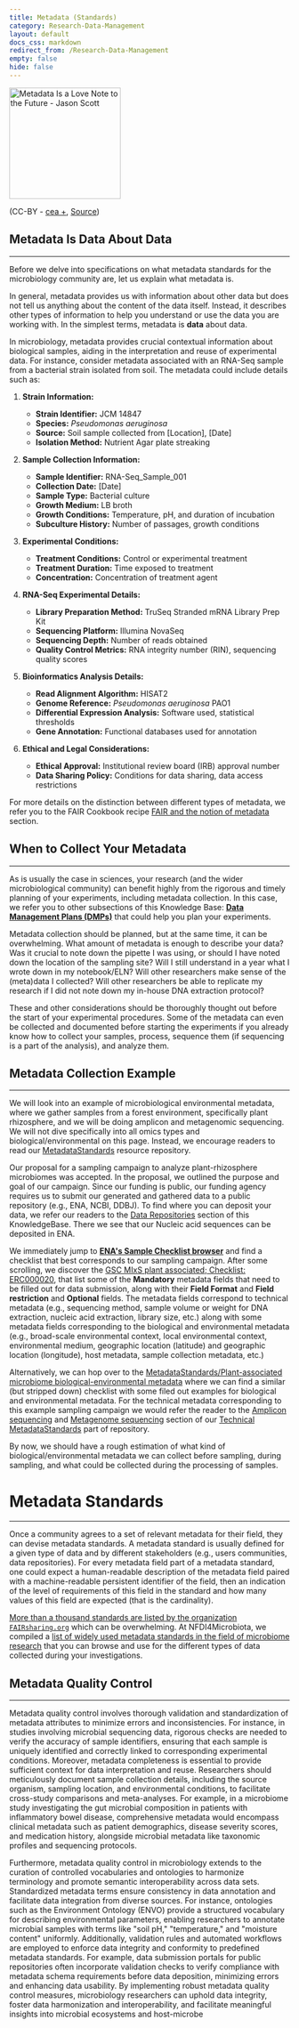 ```yaml
---
title: Metadata (Standards)
category: Research-Data-Management
layout: default
docs_css: markdown
redirect_from: /Research-Data-Management
empty: false
hide: false
---
```



<img src="https://upload.wikimedia.org/wikipedia/commons/e/ee/Metadata_is_a_love_note_to_the_future_%288071729256%29.jpg" alt="Metadata Is a Love Note to the Future - Jason Scott" width="200"/>

(CC-BY - [cea +](https://www.flickr.com/people/33255628@N00), [Source](https://en.wikipedia.org/wiki/File:Metadata_is_a_love_note_to_the_future_(8071729256).jpg))

## Metadata Is Data About Data
---

Before we delve into specifications on what metadata standards for the microbiology community are, let us explain what metadata is. 

In general, metadata provides us with information about other data but does not tell us anything about the content of the data itself. Instead, it describes other types of information to help you understand or use the data you are working with. In the simplest terms, metadata is **data** about data. 

In microbiology, metadata provides crucial contextual information about biological samples, aiding in the interpretation and reuse of experimental data. For instance, consider metadata associated with an RNA-Seq sample from a bacterial strain isolated from soil. The metadata could include details such as:

1. **Strain Information:**
   - **Strain Identifier:** JCM 14847
   - **Species:** *Pseudomonas aeruginosa*
   - **Source:** Soil sample collected from [Location], [Date]
   - **Isolation Method:** Nutrient Agar plate streaking

2. **Sample Collection Information:**
   - **Sample Identifier:** RNA-Seq_Sample_001
   - **Collection Date:** [Date]
   - **Sample Type:** Bacterial culture
   - **Growth Medium:** LB broth
   - **Growth Conditions:** Temperature, pH, and duration of incubation
   - **Subculture History:** Number of passages, growth conditions

3. **Experimental Conditions:**
   - **Treatment Conditions:** Control or experimental treatment
   - **Treatment Duration:** Time exposed to treatment
   - **Concentration:** Concentration of treatment agent

4. **RNA-Seq Experimental Details:**
   - **Library Preparation Method:** TruSeq Stranded mRNA Library Prep Kit
   - **Sequencing Platform:** Illumina NovaSeq
   - **Sequencing Depth:** Number of reads obtained
   - **Quality Control Metrics:** RNA integrity number (RIN), sequencing quality scores

5. **Bioinformatics Analysis Details:**
   - **Read Alignment Algorithm:** HISAT2
   - **Genome Reference:** *Pseudomonas aeruginosa* PAO1
   - **Differential Expression Analysis:** Software used, statistical thresholds
   - **Gene Annotation:** Functional databases used for annotation

6. **Ethical and Legal Considerations:**
   - **Ethical Approval:** Institutional review board (IRB) approval number
   - **Data Sharing Policy:** Conditions for data sharing, data access restrictions

For more details on the distinction between different types of metadata,  we refer you to the FAIR Cookbook recipe [FAIR and the notion of metadata](https://w3id.org/faircookbook/FCB068) section.

## When to Collect Your Metadata
---
As is usually the case in sciences, your research (and the wider microbiological community) can benefit highly from the rigorous and timely planning of your experiments, including metadata collection. In this case, we refer you to other subsections of this Knowledge Base: [**Data Management Plans (DMPs)**](./08-dmp.md) that could help you plan your experiments.

Metadata collection should be planned, but at the same time, it can be overwhelming. What amount of metadata is enough to describe your data? Was it crucial to note down the pipette I was using, or should I have noted down the location of the sampling site? Will I still understand in a year what I wrote down in my notebook/ELN? Will other researchers make sense of the (meta)data I collected? Will other researchers be able to replicate my research if I did not note down my in-house DNA extraction protocol? 

These and other considerations should be thoroughly thought out before the start of your experimental procedures. Some of the metadata can even be collected and documented before starting the experiments if you already know how to collect your samples, process, sequence them (if sequencing is a part of the analysis), and analyze them. 

## Metadata Collection Example
---
We will look into an example of microbiological environmental metadata, where we gather samples from a forest environment, specifically plant rhizosphere, and we will be doing amplicon and metagenomic sequencing. We will not dive specifically into all omics types and biological/environmental on this page. Instead, we encourage readers to read our [MetadataStandards](https://github.com/NFDI4Microbiota/MetadataStandards) resource repository. 

Our proposal for a sampling campaign to analyze plant-rhizosphere microbiomes was accepted. In the proposal, we outlined the purpose and goal of our campaign. Since our funding is public, our funding agency requires us to submit our generated and gathered data to a public repository (e.g., ENA, NCBI, DDBJ). To find where you can deposit your data, we refer our readers to the [Data Repositories](./data-repositories.md) section of this KnowledgeBase. There we see that our Nucleic acid sequences can be deposited in ENA.

We immediately jump to [**ENA's Sample Checklist browser**](https://www.ebi.ac.uk/ena/browser/checklists) and find a checklist that best corresponds to our sampling campaign. After some scrolling, we discover the [GSC MIxS plant associated; Checklist: ERC000020](https://www.ebi.ac.uk/ena/browser/view/ERC000020), that list some of the **Mandatory** metadata fields that need to be filled out for data submission, along with their **Field Format** and **Field restriction** and **Optional** fields. The metadata fields correspond to technical metadata (e.g., sequencing method, sample volume or weight for DNA extraction, nucleic acid extraction, library size, etc.) along with some metadata fields corresponding to the biological and environmental metadata (e.g., broad-scale environmental context, local environmental context, environmental medium, geographic location (latitude) and geographic location (longitude), host metadata, sample collection metadata, etc.)

Alternatively, we can hop over to the [MetadataStandards/Plant-associated microbiome biological-environmental metadata](https://github.com/NFDI4Microbiota/MetadataStandards/blob/main/Biological_Environmental/PlantAssoc_BioEnv_Metadata.md) where we can find a similar (but stripped down) checklist with some filed out examples for biological and environmental metadata. For the technical metadata corresponding to this example sampling campaign we would refer the reader to the [Amplicon sequencing](https://github.com/NFDI4Microbiota/MetadataStandards/blob/main/Technical/Amplicon_Technical_Metadata.md) and [Metagenome sequencing](https://github.com/NFDI4Microbiota/MetadataStandards/blob/main/Technical/Metagenome_Technical_Metadata.md) section of our [Technical MetadataStandards](https://github.com/NFDI4Microbiota/MetadataStandards/tree/main/Technical) part of repository.

By now, we should have a rough estimation of what kind of biological/environmental metadata we can collect before sampling, during sampling, and what could be collected during the processing of samples. 


# Metadata Standards
---
Once a community agrees to a set of relevant metadata for their field, they can devise metadata standards.
A metadata standard is usually defined for a given type of data and by different stakeholders (e.g., users communities, data repositories).
For every metadata field part of a metadata standard, one could expect a human-readable description of the metadata field paired with a machine-readable persistent identifier of the field, then an indication of the level of requirements of this field in the standard and how many values of this field are expected (that is the cardinality).

[More than a thousand standards are listed by the organization `FAIRsharing.org`](https://fairsharing.org/search?fairsharingRegistry=Standard) which can be overwhelming.
At NFDI4Microbiota, we compiled a [list of widely used metadata standards in the field of microbiome research](https://github.com/NFDI4Microbiota/MetadataStandards) that you can browse and use for the different types of data collected during your investigations.

## Metadata Quality Control
---
 Metadata quality control involves thorough validation and standardization of metadata attributes to minimize errors and inconsistencies. For instance, in studies involving microbial sequencing data, rigorous checks are needed to verify the accuracy of sample identifiers, ensuring that each sample is uniquely identified and correctly linked to corresponding experimental conditions. Moreover, metadata completeness is essential to provide sufficient context for data interpretation and reuse. Researchers should meticulously document sample collection details, including the source organism, sampling location, and environmental conditions, to facilitate cross-study comparisons and meta-analyses. For example, in a microbiome study investigating the gut microbial composition in patients with inflammatory bowel disease, comprehensive metadata would encompass clinical metadata such as patient demographics, disease severity scores, and medication history, alongside microbial metadata like taxonomic profiles and sequencing protocols.

Furthermore, metadata quality control in microbiology extends to the curation of controlled vocabularies and ontologies to harmonize terminology and promote semantic interoperability across data sets. Standardized metadata terms ensure consistency in data annotation and facilitate data integration from diverse sources. For instance, ontologies such as the Environment Ontology (ENVO) provide a structured vocabulary for describing environmental parameters, enabling researchers to annotate microbial samples with terms like "soil pH," "temperature," and "moisture content" uniformly. Additionally, validation rules and automated workflows are employed to enforce data integrity and conformity to predefined metadata standards. For example, data submission portals for public repositories often incorporate validation checks to verify compliance with metadata schema requirements before data deposition, minimizing errors and enhancing data usability. By implementing robust metadata quality control measures, microbiology researchers can uphold data integrity, foster data harmonization and interoperability, and facilitate meaningful insights into microbial ecosystems and host-microbe 

